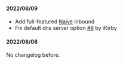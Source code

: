 #### 2022/08/09

* Add full-featured [Naive](/configuration/inbound/naive) inbound
* Fix default dns server option [#9] by iKirby

#### 2022/08/08

No changelog before.

[#9]: https://github.com/SagerNet/sing-box/pull/9